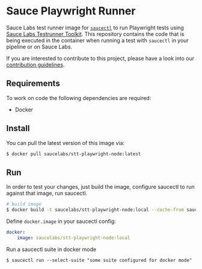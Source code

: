 Sauce Playwright Runner
=======================

Sauce Labs test runner image for [`saucectl`](https://github.com/saucelabs/saucectl) to run Playwright tests using [Sauce Labs Testrunner Toolkit](https://opensource.saucelabs.com/testrunner-toolkit/docs/overview.html). This repository contains the code that is being executed in the container when running a test with `saucectl` in your pipeline or on Sauce Labs.

If you are interested to contribute to this project, please have a look into our [contribution guidelines](https://github.com/saucelabs/sauce-playwright-runner/blob/main/CONTRIBUTING.md).

## Requirements

To work on code the following dependencies are required:

- Docker

## Install

You can pull the latest version of this image via:

```sh
$ docker pull saucelabs/stt-playwright-node:latest
```

## Run

In order to test your changes, just build the image, configure saucectl to run against that image, run saucectl.


```sh
# build image
$ docker build -t saucelabs/stt-playwright-node:local --cache-from saucelabs/stt-playwright-node:latest .
```

Define `docker.image` in your saucectl config:

```yaml
docker:
    image: saucelabs/stt-playwright-node:local
```

Run a saucectl suite in docker mode

```
$ saucectl run --select-suite "some suite configured for docker mode"
```
